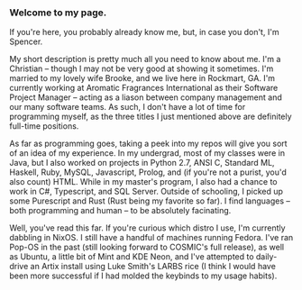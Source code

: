 ### Welcome to my page.

If you're here, you probably already know me, but, in case you don't, I'm Spencer.

My short description is pretty much all you need to know about me.
I'm a Christian &ndash; though I may not be very good at showing it sometimes.
I'm married to my lovely wife Brooke, and we live here in Rockmart, GA.
I'm currently working at Aromatic Fragrances International as their Software Project Manager &ndash; acting as a liason between company management and our many software teams.
As such, I don't have a lot of time for programming myself, as the three titles I just mentioned above are definitely full-time positions.

As far as programming goes, taking a peek into my repos will give you sort of an idea of my experience.
In my undergrad, most of my classes were in Java, but I also worked on projects in Python 2.7, ANSI C, Standard ML, Haskell, Ruby, MySQL, Javascript, Prolog, and (if you're not a purist, you'd also count) HTML.
While in my master's program, I also had a chance to work in C#, Typescript, and SQL Server.
Outside of schooling, I picked up some Purescript and Rust (Rust being my favorite so far).
I find languages &ndash; both programming and human &ndash; to be absolutely facinating.

Well, you've read this far.
If you're curious which distro I use, I'm currently dabbling in NixOS.
I still have a handful of machines running Fedora. I've ran Pop-OS in the past (still looking forward to COSMIC's full release), as well as Ubuntu, a little bit of Mint and KDE Neon, and I've attempted to daily-drive an Artix install using Luke Smith's LARBS rice (I think I would have been more successful if I had molded the keybinds to my usage habits).
